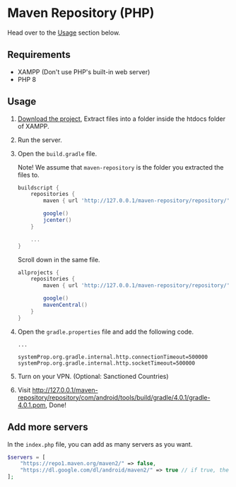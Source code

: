 # Maven Repository (PHP)
Head over to the [Usage](#usage) section below.

## Requirements
+ XAMPP (Don't use PHP's built-in web server)
+ PHP 8

## Usage
1. [Download the project](https://github.com/hossein-zare/maven-repository-php/archive/refs/heads/main.zip), Extract files into a folder inside the htdocs folder of XAMPP.  
2. Run the server.
3. Open the `build.gradle` file.

    Note! We assume that `maven-repository` is the folder you extracted the files to.

    ```gradle
    buildscript {
        repositories {
            maven { url 'http://127.0.0.1/maven-repository/repository/' } // +

            google()
            jcenter()
        }

        ...
    }
    ```

    Scroll down in the same file.

    ```gradle
    allprojects {
        repositories {
            maven { url 'http://127.0.0.1/maven-repository/repository/' } // +

            google()
            mavenCentral()
        }
    }
    ```

3. Open the `gradle.properties` file and add the following code.
    ```properties
    ...

    systemProp.org.gradle.internal.http.connectionTimeout=500000
    systemProp.org.gradle.internal.http.socketTimeout=500000
    ```

4. Turn on your VPN. (Optional: Sanctioned Countries)
5. Visit http://127.0.0.1/maven-repository/repository/com/android/tools/build/gradle/4.0.1/gradle-4.0.1.pom, Done!

## Add more servers
In the `index.php` file, you can add as many servers as you want.

```php
$servers = [
    "https://repo1.maven.org/maven2/" => false,
    "https://dl.google.com/dl/android/maven2/" => true // if true, the file will be stored in the local repository
];
```
